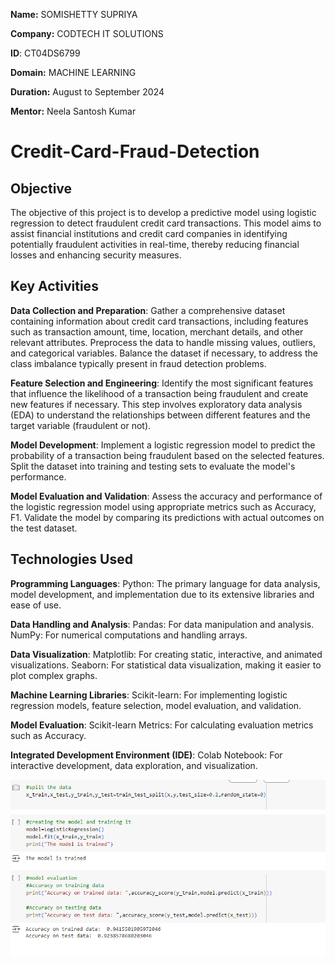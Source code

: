 **Name:** SOMISHETTY SUPRIYA

**Company:** CODTECH IT SOLUTIONS

**ID**: CT04DS6799

**Domain:** MACHINE LEARNING

**Duration:** August to September 2024

**Mentor:** Neela Santosh Kumar

# Credit-Card-Fraud-Detection
## Objective
The objective of this project is to develop a predictive model using logistic regression to detect fraudulent credit card transactions. This model aims to assist financial institutions and credit card companies in identifying potentially fraudulent activities in real-time, thereby reducing financial losses and enhancing security measures.
## Key Activities
**Data Collection and Preparation**: Gather a comprehensive dataset containing information about credit card transactions, including features such as transaction amount, time, location, merchant details, and other relevant attributes. Preprocess the data to handle missing values, outliers, and categorical variables. Balance the dataset if necessary, to address the class imbalance typically present in fraud detection problems.

**Feature Selection and Engineering**: Identify the most significant features that influence the likelihood of a transaction being fraudulent and create new features if necessary. This step involves exploratory data analysis (EDA) to understand the relationships between different features and the target variable (fraudulent or not).

**Model Development**: Implement a logistic regression model to predict the probability of a transaction being fraudulent based on the selected features. Split the dataset into training and testing sets to evaluate the model's performance.

**Model Evaluation and Validation**: Assess the accuracy and performance of the logistic regression model using appropriate metrics such as Accuracy, F1. Validate the model by comparing its predictions with actual outcomes on the test dataset.

## Technologies Used
**Programming Languages**:
Python: The primary language for data analysis, model development, and implementation due to its extensive libraries and ease of use.

**Data Handling and Analysis**:
Pandas: For data manipulation and analysis.
NumPy: For numerical computations and handling arrays.

**Data Visualization**:
Matplotlib: For creating static, interactive, and animated visualizations.
Seaborn: For statistical data visualization, making it easier to plot complex graphs.

**Machine Learning Libraries**:
Scikit-learn: For implementing logistic regression models, feature selection, model evaluation, and validation.

**Model Evaluation**:
Scikit-learn Metrics: For calculating evaluation metrics such as Accuracy.

**Integrated Development Environment (IDE)**:
Colab Notebook: For interactive development, data exploration, and visualization.

![image alt](https://github.com/supriya-somishetty/Credit-Card-Fraud-Detection/blob/dff7de614ed8a20e69c30cc9d56554f5a71198f4/credit_card_output.png)
